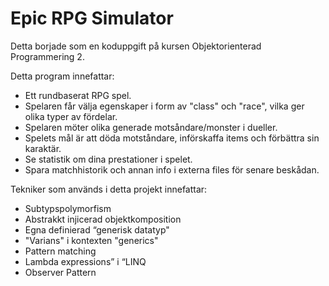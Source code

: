 # Epic RPG Simulator

Detta borjade som en koduppgift på kursen Objektorienterad Programmering 2. 

Detta program innefattar: 

- Ett rundbaserat RPG spel. 
- Spelaren får välja egenskaper i form av "class" och "race", vilka ger olika typer av fördelar. 
- Spelaren möter olika generade motsåndare/monster i dueller. 
- Spelets mål är att döda motståndare, införskaffa items och förbättra sin karaktär.
- Se statistik om dina prestationer i spelet.
- Spara matchhistorik och annan info i externa files för senare beskådan.

Tekniker som används i detta projekt innefattar: 
- Subtypspolymorfism
- Abstrakkt injicerad objektkomposition
- Egna definierad “generisk datatyp"
- "Varians" i kontexten "generics"
- Pattern matching
- Lambda expressions” i “LINQ
- Observer Pattern

